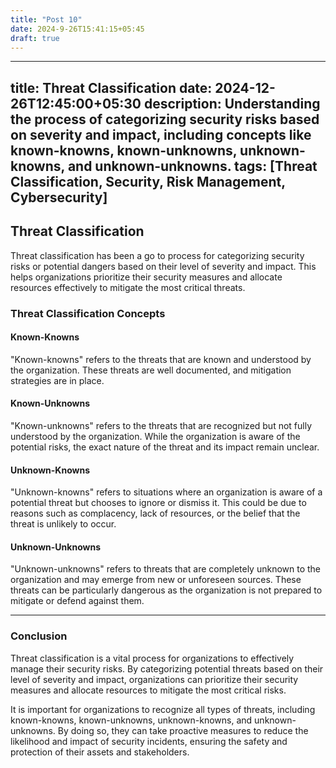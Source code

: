 ```yaml
---
title: "Post 10"
date: 2024-9-26T15:41:15+05:45
draft: true
---
```


---
title: Threat Classification
date: 2024-12-26T12:45:00+05:30
description: Understanding the process of categorizing security risks based on severity and impact, including concepts like known-knowns, known-unknowns, unknown-knowns, and unknown-unknowns.
tags: [Threat Classification, Security, Risk Management, Cybersecurity]
---

## Threat Classification

Threat classification has been a go to process for categorizing security risks or potential dangers based on their level of severity and impact. This helps organizations prioritize their security measures and allocate resources effectively to mitigate the most critical threats.

### Threat Classification Concepts

#### Known-Knowns

"Known-knowns" refers to the threats that are known and understood by the organization. These threats are well documented, and mitigation strategies are in place.

#### Known-Unknowns

"Known-unknowns" refers to the threats that are recognized but not fully understood by the organization. While the organization is aware of the potential risks, the exact nature of the threat and its impact remain unclear.

#### Unknown-Knowns

"Unknown-knowns" refers to situations where an organization is aware of a potential threat but chooses to ignore or dismiss it. This could be due to reasons such as complacency, lack of resources, or the belief that the threat is unlikely to occur.

#### Unknown-Unknowns

"Unknown-unknowns" refers to threats that are completely unknown to the organization and may emerge from new or unforeseen sources. These threats can be particularly dangerous as the organization is not prepared to mitigate or defend against them.

---

### Conclusion

Threat classification is a vital process for organizations to effectively manage their security risks. By categorizing potential threats based on their level of severity and impact, organizations can prioritize their security measures and allocate resources to mitigate the most critical risks.

It is important for organizations to recognize all types of threats, including known-knowns, known-unknowns, unknown-knowns, and unknown-unknowns. By doing so, they can take proactive measures to reduce the likelihood and impact of security incidents, ensuring the safety and protection of their assets and stakeholders.
